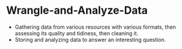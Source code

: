 # Wrangle-and-Analyze-Data
-	Gathering data from various resources with various formats, then assessing its quality and tidiness, then cleaning it.
-	Storing and analyzing data to answer an interesting question.

